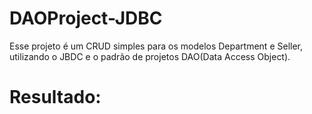 # DAOProject-JDBC

Esse projeto é um CRUD simples para os modelos Department e Seller, utilizando o JBDC e o padrão de projetos DAO(Data Access Object).

# Resultado:

